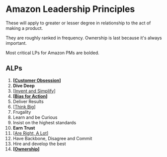 # Amazon Leadership Principles

These will apply to greater or lesser degree in relationship to the act of making a product.

They are roughly ranked in frequency. Ownership is last because it's always important.

Most critical LPs for Amazon PMs are bolded.

## ALPs

1. **[[Customer Obsession]]**
2. **Dive Deep**
3. [[Invent and Simplify]]
4. **[[Bias for Action]]**
5. Deliver Results
6. [[Think Big]]
7. Frugality
8. Learn and be Curious
9. Insist on the highest standards
10. **Earn Trust**
11. [[Are Right, A Lot]]
12. Have Backbone, Disagree and Commit
13. Hire and develop the best
14. **[[Ownership]]**

[//begin]: # "Autogenerated link references for markdown compatibility"
[Customer Obsession]: customer-obsession "Customer Obsession"
[Invent and Simplify]: invent-and-simplify "Invent and Simplify"
[Bias for Action]: bias-for-action "Bias for Action"
[Think Big]: think-big "Think Big"
[Are Right, A Lot]: are-right-a-lot "Are Right, A Lot"
[Ownership]: ownership "Ownership"
[//end]: # "Autogenerated link references"